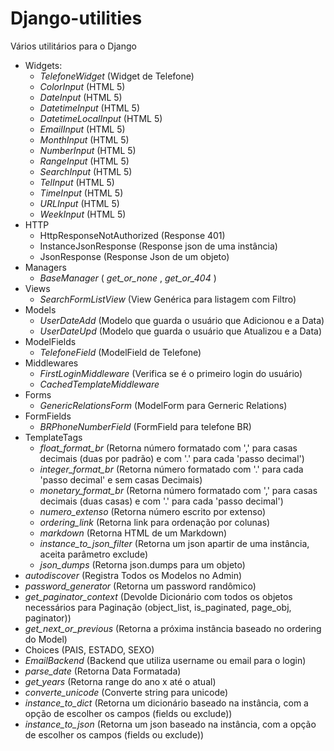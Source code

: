 Django-utilities
================

Vários utilitários para o Django

* Widgets:
  * _TelefoneWidget_ (Widget de Telefone)
  * _ColorInput_ (HTML 5)
  * _DateInput_ (HTML 5)
  * _DatetimeInput_ (HTML 5)
  * _DatetimeLocalInput_ (HTML 5)
  * _EmailInput_ (HTML 5)
  * _MonthInput_ (HTML 5)
  * _NumberInput_ (HTML 5)
  * _RangeInput_ (HTML 5)
  * _SearchInput_ (HTML 5)
  * _TelInput_ (HTML 5)
  * _TimeInput_ (HTML 5)
  * _URLInput_ (HTML 5)
  * _WeekInput_ (HTML 5)
* HTTP
  * HttpResponseNotAuthorized (Response 401)
  * InstanceJsonResponse (Response json de uma instância)
  * JsonResponse (Response Json de um objeto)
* Managers
  * _BaseManager_ ( _get_or_none_ , _get_or_404_ )
* Views
  * _SearchFormListView_ (View Genérica para listagem com Filtro)
* Models
  * _UserDateAdd_ (Modelo que guarda o usuário que Adicionou e a Data)
  * _UserDateUpd_ (Modelo que guarda o usuário que Atualizou e a Data)
* ModelFields
  * _TelefoneField_ (ModelField de Telefone)
* Middlewares
  * _FirstLoginMiddleware_ (Verifica se é o primeiro login do usuário)
  * _CachedTemplateMiddleware_
* Forms
  * _GenericRelationsForm_ (ModelForm para Gerneric Relations)
* FormFields
  * _BRPhoneNumberField_ (FormField para telefone BR)
* TemplateTags
  * _float_format_br_ (Retorna número formatado com ',' para casas decimais (duas por padrão) e com '.' para cada 'passo decimal')
  * _integer_format_br_ (Retorna número formatado com '.' para cada 'passo decimal' e sem casas Decimais)
  * _monetary_format_br_ (Retorna número formatado com ',' para casas decimais (duas casas) e com '.' para cada 'passo decimal')
  * _numero_extenso_ (Retorna número escrito por extenso)
  * _ordering_link_ (Retorna link para ordenação por colunas)
  * _markdown_ (Retorna HTML de um Markdown)
  * _instance_to_json_filter_ (Retorna um json apartir de uma instância, aceita parâmetro exclude)
  * _json_dumps_ (Retorna json.dumps para um objeto)
* _autodiscover_ (Registra Todos os Modelos no Admin)
* _password_generator_ (Retorna um password randômico)
* _get_paginator_context_ (Devolde Dicionário com todos os objetos necessários para Paginação (object_list, is_paginated, page_obj, paginator))
* _get_next_or_previous_ (Retorna a próxima instância baseado no ordering do Model)
* Choices (PAIS, ESTADO, SEXO)
* _EmailBackend_ (Backend que utiliza username ou email para o login)
* _parse_date_ (Retorna Data Formatada)
* _get_years_ (Retorna range do ano x até o atual)
* _converte_unicode_ (Converte string para unicode)
* _instance_to_dict_ (Retorna um dicionário baseado na instância, com a opção de escolher os campos (fields ou exclude))
* _instance_to_json_ (Retorna um json baseado na instância, com a opção de escolher os campos (fields ou exclude))
